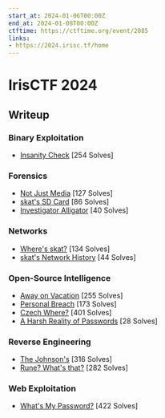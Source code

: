 ```yaml
---
start_at: 2024-01-06T00:00Z
end_at: 2024-01-08T00:00Z
ctftime: https://ctftime.org/event/2085
links:
- https://2024.irisc.tf/home
---
```


# IrisCTF 2024

## Writeup

### Binary Exploitation

- [Insanity Check](Binary_Exploitation/Insanity_Check/index.md) [254 Solves]

### Forensics

- [Not Just Media](Forensics/Not_Just_Media/index.md) [127 Solves]
- [skat's SD Card](Forensics/skat's_SD_Card/index.md) [86 Solves]
- [Investigator Alligator](Forensics/Investigator_Alligator/index.md) [40 Solves]

### Networks

- [Where's skat?](Networks/Where's_skat%3F/index.md) [134 Solves]
- [skat's Network History](Networks/skat's_Network_History/index.md) [44 Solves]

### Open-Source Intelligence

- [Away on Vacation](Open-Source_Intelligence/Away_on_Vacation/index.md) [255 Solves]
- [Personal Breach](Open-Source_Intelligence/Personal_Breach/index.md) [173 Solves]
- [Czech Where?](Open-Source_Intelligence/Czech_Where%3F/index.md) [401 Solves]
- [A Harsh Reality of Passwords](Open-Source_Intelligence/A_Harsh_Reality_of_Passwords/index.md) [28 Solves]

### Reverse Engineering

- [The Johnson's](Reverse_Engineering/The_Johnson's/index.md) [316 Solves]
- [Rune? What's that?](Reverse_Engineering/Rune%3F_What's_that%3F/index.md) [282 Solves]

### Web Exploitation

- [What's My Password?](Web_Exploitation/What's_My_Password%3F/index.md) [422 Solves]
